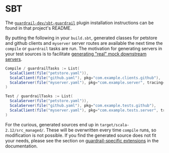 SBT
===

The [`guardrail-dev/sbt-guardrail`](https://github.com/guardrail-dev/sbt-guardrail) plugin installation instructions can be found in that project's README.

By putting the following in your `build.sbt`, generated classes for petstore and github clients and `myserver` server routes are available the next time the `compile` or `guardrail` tasks are run. The motivation for generating servers in your test sources is to facilitate [generating "real" mock downstream servers](https://guardrail.dev/scala/akka-http/generating-a-server#generating-test-only-real-server-mocks-for-unit-tests).

```sbt
Compile / guardrailTasks := List(
  ScalaClient(file("petstore.yaml")),
  ScalaClient(file("github.yaml"), pkg="com.example.clients.github"),
  ScalaServer(file("myserver.yaml"), pkg="com.example.server", tracing=true)
)

Test / guardrailTasks := List(
  ScalaServer(file("petstore.yaml")),
  ScalaServer(file("github.yaml"), pkg="com.example.tests.github"),
  ScalaClient(file("myserver.yaml"), pkg="com.example.tests.server", tracing=true)
)
```

For the curious, generated sources end up in `target/scala-2.12/src_managed/`. These will be overwritten every time `compile` runs, so modification is not possible. If you find the generated source does not fit your needs, please see the section on [guardrail-specific extensions](https://guardrail.dev/scala/akka-http/guardrail-extensions) in the documentation.
